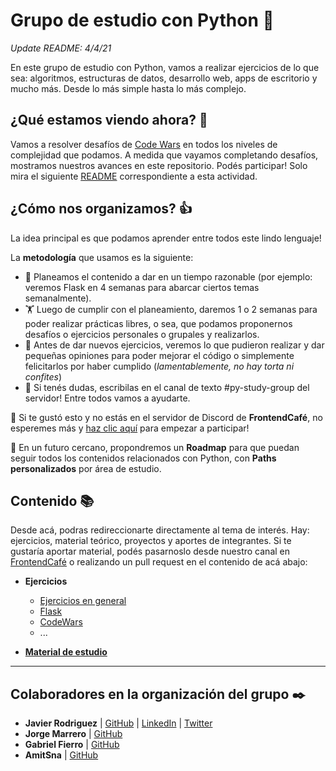 # Grupo de estudio con Python 🐍

*Update README: 4/4/21*

En este grupo de estudio con Python, vamos a realizar ejercicios de lo que sea: algoritmos, estructuras de datos, desarrollo web, apps de escritorio y mucho más. Desde lo más simple hasta lo más complejo.

## ¿Qué estamos viendo ahora? 🤔
Vamos a resolver desafíos de [Code Wars](https://www.codewars.com/) en todos los niveles de complejidad que podamos. A medida que vayamos completando desafíos, mostramos nuestros avances en este repositorio.
Podés participar! Solo mira el siguiente [README](https://github.com/JaviCeRodriguez/py-study-group/tree/main/ejercicios/CodeWars) correspondiente a esta actividad.

## ¿Cómo nos organizamos? 👍
La idea principal es que podamos aprender entre todos este lindo lenguaje!

La **metodología** que usamos es la siguiente:
- 📑 Planeamos el contenido a dar en un tiempo razonable (por ejemplo: veremos Flask en 4 semanas para abarcar ciertos temas semanalmente).
- 🏋️ Luego de cumplir con el planeamiento, daremos 1 o 2 semanas para poder realizar prácticas libres, o sea, que podamos proponernos desafíos o ejercicios personales o grupales y realizarlos.
- 🧐 Antes de dar nuevos ejercicios, veremos lo que pudieron realizar y dar pequeñas opiniones para poder mejorar el código o simplemente felicitarlos por haber cumplido (*lamentablemente, no hay torta ni confites*)
- 🤔 Si tenés dudas, escribilas en el canal de texto #py-study-group del servidor! Entre todos vamos a ayudarte.

🐍 Si te gustó esto y no estás en el servidor de Discord de **FrontendCafé**, no esperemes más y [haz clic aquí](https://discord.gg/frontendcafe) para empezar a participar!

🚴 En un futuro cercano, propondremos un **Roadmap** para que puedan seguir todos los contenidos relacionados con Python, con **Paths personalizados** por área de estudio.

## Contenido 📚
Desde acá, podras redireccionarte directamente al tema de interés. Hay: ejercicios, material teórico, proyectos y aportes de integrantes. Si te gustaría aportar material, podés pasarnoslo desde nuestro canal en [FrontendCafé](https://discord.gg/frontendcafe) o realizando un pull request en el contenido de acá abajo:

- **Ejercicios**
    - [Ejercicios en general](https://github.com/JaviCeRodriguez/py-study-group/tree/main/ejercicios/ejerciciosGeneral)
    - [Flask](https://github.com/JaviCeRodriguez/py-study-group/tree/main/ejercicios/Flask)
    - [CodeWars](https://github.com/JaviCeRodriguez/py-study-group/tree/main/ejercicios/CodeWars)
    - ...

- [**Material de estudio**](https://github.com/JaviCeRodriguez/py-study-group/tree/main/materialDeEstudio)

---
## Colaboradores en la organización del grupo ✒️
- **Javier Rodriguez** | [GitHub](https://github.com/JaviCeRodriguez) | [LinkedIn](https://www.linkedin.com/in/rodriguezjavierc/) | [Twitter](https://twitter.com/javicerodriguez)
- **Jorge Marrero** | [GitHub](https://github.com/jorgemarrero)
- **Gabriel Fierro** | [GitHub](https://github.com/GabrielFierro)
- **AmitSna** | [GitHub](https://github.com/AmitSna)
